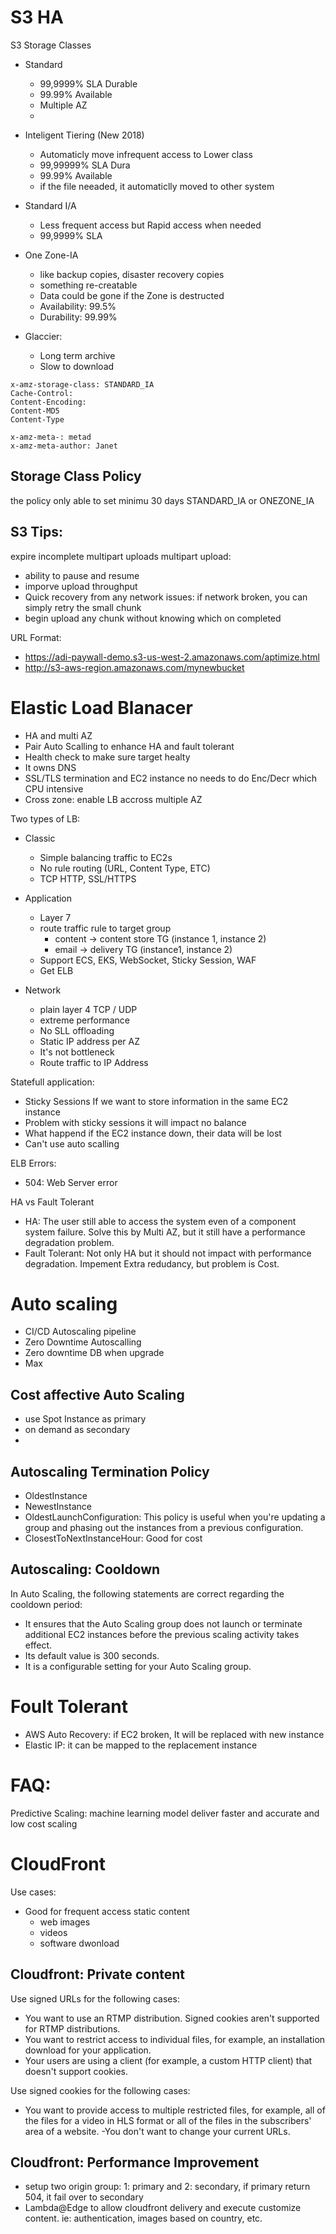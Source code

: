 # S3 HA

S3 Storage Classes
- Standard 
    - 99,9999% SLA Durable
    - 99.99% Available
    - Multiple AZ
    - 
- Inteligent Tiering (New 2018)
    - Automaticly move infrequent access to Lower class
    - 99,99999% SLA Dura
    - 99.99% Available  
    - if the file neeaded, it automaticlly moved to other system
- Standard I/A
    - Less frequent access but Rapid access when needed
    - 99,9999% SLA

- One Zone-IA
    - like backup copies, disaster recovery copies
    - something re-creatable
    - Data could be gone if the Zone is destructed
    - Availability: 99.5%
    - Durability: 99.99%
    
- Glaccier:
    - Long term archive
    - Slow to download

```
x-amz-storage-class: STANDARD_IA
Cache-Control: 
Content-Encoding: 
Content-MD5	
Content-Type	

x-amz-meta-: metad
x-amz-meta-author: Janet
```

## Storage Class Policy
the policy only able to set minimu 30 days STANDARD_IA or ONEZONE_IA 

## S3 Tips:
expire incomplete multipart uploads
multipart upload:
- ability to pause and resume
- imporve upload throughput
- Quick recovery from any network issues: if network broken, you can simply retry the small chunk
- begin upload any chunk without knowing which on completed



URL Format:
- https://adi-paywall-demo.s3-us-west-2.amazonaws.com/aptimize.html
- http://s3-aws-region.amazonaws.com/mynewbucket




# Elastic Load Blanacer
- HA and multi AZ
- Pair Auto Scalling to enhance HA and fault tolerant
- Health check to make sure target healty
- It owns DNS
- SSL/TLS termination and EC2 instance no needs to do Enc/Decr which CPU intensive
- Cross zone: enable LB accross multiple AZ

Two types of LB:
- Classic
    - Simple balancing traffic to EC2s
    - No rule routing (URL, Content Type, ETC)
    - TCP HTTP, SSL/HTTPS
- Application
    - Layer 7
    - route traffic rule to target group
        - content -> content store TG (instance 1, instance 2)
        - email -> delivery TG (instance1, instance 2)
    - Support ECS, EKS, WebSocket, Sticky Session, WAF
    - Get ELB
    
- Network
    - plain layer 4 TCP / UDP
    - extreme performance
    - No SLL offloading
    - Static IP address per AZ
    - It's not bottleneck 
    - Route traffic to IP Address

Statefull application:
- Sticky Sessions If we want to store information in the same EC2 instance
- Problem with sticky sessions it will impact no balance
- What happend if the EC2 instance down, their data will be lost
- Can't use auto scalling


ELB Errors:
- 504:  Web Server error

HA vs Fault Tolerant
- HA: The user still able to access the system even of a component system failure. Solve this by Multi AZ, but it still have a performance degradation problem.
- Fault Tolerant: Not only HA but it should not impact with performance degradation. Impement Extra redudancy, but problem is Cost.


# Auto scaling
- CI/CD Autoscaling pipeline
- Zero Downtime Autoscalling
- Zero downtime DB when upgrade
- Max 

## Cost affective Auto Scaling
- use Spot Instance as primary
- on demand as secondary
- 

## Autoscaling Termination Policy
- OldestInstance
- NewestInstance
- OldestLaunchConfiguration: This policy is useful when you're updating a group and phasing out the instances from a previous configuration.
- ClosestToNextInstanceHour: Good for cost 

## Autoscaling: Cooldown
In Auto Scaling, the following statements are correct regarding the cooldown period:
- It ensures that the Auto Scaling group does not launch or terminate additional EC2 instances before the previous scaling activity takes effect.
- Its default value is 300 seconds.
- It is a configurable setting for your Auto Scaling group.


# Foult Tolerant
- AWS Auto Recovery: if EC2 broken, It will be replaced with new instance
- Elastic IP: it can be mapped to the replacement instance

# FAQ:
Predictive Scaling: machine learning model deliver faster and accurate and low cost scaling

# CloudFront
Use cases:
- Good for frequent access static content
    - web images
    - videos
    - software dwonload
    

## Cloudfront: Private content
Use signed URLs for the following cases:
- You want to use an RTMP distribution. Signed cookies aren't supported for RTMP distributions.
- You want to restrict access to individual files, for example, an installation download for your application.
- Your users are using a client (for example, a custom HTTP client) that doesn't support cookies.

Use signed cookies for the following cases:
- You want to provide access to multiple restricted files, for example, all of the files for a video in HLS format or all of the files in the subscribers' area of a website.
-You don't want to change your current URLs.


## Cloudfront: Performance Improvement
- setup two origin group: 1: primary and 2: secondary, if primary return 504, it fail over to secondary
- Lambda@Edge to allow cloudfront delivery and execute customize content. ie: authentication, images based on country, etc.


